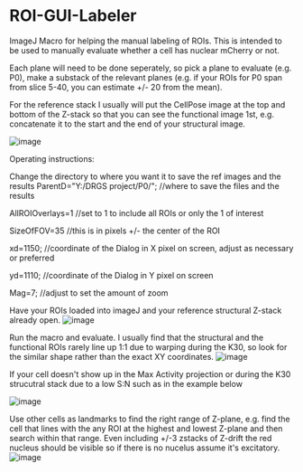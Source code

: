 # ROI-GUI-Labeler
ImageJ Macro for helping the manual labeling of ROIs. This is intended to be used to manually evaluate whether a cell has nuclear mCherry or not. 

Each plane will need to be done seperately, so pick a plane to evaluate (e.g. P0), make a substack of the relevant planes (e.g. if your ROIs for P0 span from slice 5-40, you can estimate +/- 20 from the mean).

For the reference stack I usually will put the CellPose image at the top and bottom of the Z-stack so that you can see the functional image 1st, e.g. concatenate it to the start and the end of your structural image.

![image](https://github.com/cawarwick/ROI-GUI-Labeler/assets/81972652/e16b68ee-ed3d-465a-b663-e1f612bb2fd7)


Operating instructions:

Change the directory to where you want it to save the ref images and the results
ParentD="Y:/DRGS project/P0/"; //where to save the files and the results

AllROIOverlays=1 //set to 1 to include all ROIs or only the 1 of interest

SizeOfFOV=35 //this is in pixels +/- the center of the ROI

xd=1150; //coordinate of the Dialog in X pixel on screen, adjust as necessary or preferred

yd=1110; //coordinate of the Dialog in Y pixel on screen

Mag=7; //adjust to set the amount of zoom

Have your ROIs loaded into imageJ and your reference structural Z-stack already open.
![image](https://github.com/cawarwick/ROI-GUI-Labeler/assets/81972652/504505b4-8ada-4d27-a0c0-9d324b18031d)

Run the macro and evaluate. I usually find that the structural and the functional ROIs rarely line up 1:1 due to warping during the K30, so look for the similar shape rather than the exact XY coordinates.
![image](https://github.com/cawarwick/ROI-GUI-Labeler/assets/81972652/5aae1d92-b25b-4016-9f4e-5cced2482b34)

If your cell doesn't show up in the Max Activity projection or during the K30 strucutral stack due to a low S:N such as in the example below

![image](https://github.com/cawarwick/ROI-GUI-Labeler/assets/81972652/3964e38f-5919-4867-ac69-3132ada6b900)

Use other cells as landmarks to find the right range of Z-plane, e.g. find the cell that lines with the any ROI at the highest and lowest Z-plane and then search within that range. Even including +/-3 zstacks of Z-drift the red nucleus should be visible so if there is no nucelus assume it's excitatory.
![image](https://github.com/cawarwick/ROI-GUI-Labeler/assets/81972652/ad5dbfa6-16c7-4356-bf74-f1b08a57ec9f)

